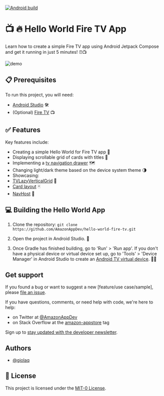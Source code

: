 [![Android build](https://github.com/AmazonAppDev/hello-world-fire-tv/actions/workflows/android.yml/badge.svg)](https://github.com/AmazonAppDev/hello-world-fire-tv/actions/workflows/android.yml)

# 📺 🔥 Hello World Fire TV App

Learn how to create a simple Fire TV app using Android Jetpack Compose and get it running in just 5 minutes! ⏰📺

![demo](https://github.com/giolaq/hello-world-fire-tv/blob/main/images/demo.gif)

## 📋 Prerequisites

To run this project, you will need:

- [Android Studio](https://developer.android.com/studio) 🛠️
- (Optional) [Fire TV](https://developer.amazon.com/apps-and-games/fire-tv) 📺

## ✅ Features

Key features include:

- Creating a simple Hello World for Fire TV app 👋
- Displaying scrollable grid of cards with titles 🎥
- Implementing a [tv navigation drawer](https://developer.android.com/design/ui/tv/guides/components/navigation-drawer) 🗺️
- Changing light/dark theme based on the device system theme 🌗
- Showcasing:
- [TVLazyVerticalGrid](https://developer.android.com/jetpack/compose/lists#lazy-grids) 📜
- [Card layout](https://developer.android.com/design/ui/tv/guides/components/cards#standard-card) 🃏
- [NavHost](https://developer.android.com/reference/androidx/navigation/NavHost) 🧭

## 💻 Building the Hello World App

1. Clone the repository: `git clone https://github.com/AmazonAppDev/hello-world-fire-tv.git`

2. Open the project in Android Studio. 📂

3. Once Gradle has finished building, go to 'Run' > 'Run app'. If you don't have a physical device or virtual device set up, go to 'Tools' > 'Device Manager' in Android Studio to create an [Android TV virtual device](https://developer.android.com/studio/run/managing-avds). 🏃‍♂️

## Get support

If you found a bug or want to suggest a new [feature/use case/sample], please [file an issue](../../issues).

If you have questions, comments, or need help with code, we're here to help:
- on Twitter at [@AmazonAppDev](https://twitter.com/AmazonAppDev)
- on Stack Overflow at the [amazon-appstore](https://stackoverflow.com/questions/tagged/amazon-appstore) tag

Sign up to [stay updated with the developer newsletter](https://m.amazonappservices.com/subscribe-newsletter).

## Authors

- [@giolaq](https://github.com/giolaq)

## 📄 License

This project is licensed under the [MIT-0 License](LICENSE).

